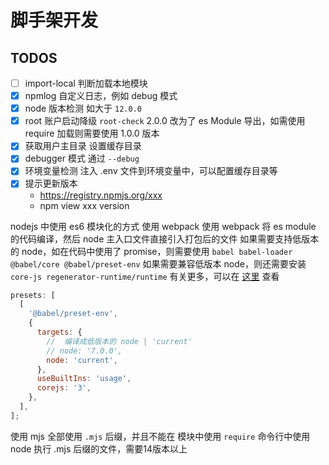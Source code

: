# 脚手架开发

## TODOS

- [ ] import-local 判断加载本地模块
- [x] npmlog 自定义日志，例如 debug 模式
- [x] node 版本检测
      如大于 `12.0.0`
- [x] root 账户启动降级
      `root-check` 2.0.0 改为了 es Module 导出，如需使用 require 加载则需要使用 1.0.0 版本
- [x] 获取用户主目录
      设置缓存目录
- [x] debugger 模式
      通过 `--debug`
- [x] 环境变量检测
      注入 .env 文件到环境变量中，可以配置缓存目录等
- [x] 提示更新版本
  - https://registry.npmjs.org/xxx
  - npm view xxx version

nodejs 中使用 es6 模块化的方式
使用 webpack
使用 webpack 将 es module 的代码编译，然后 node 主入口文件直接引入打包后的文件
如果需要支持低版本的 node，如在代码中使用了 promise，则需要使用 `babel babel-loader @babel/core @babel/preset-env`
如果需要兼容低版本 node，则还需要安装 `core-js regenerator-runtime/runtime`
有关更多，可以在 [这里](https://blog.liufengmao.cn/2021/02/02/babel/babel/#preset-%E5%85%B7%E4%BD%93%E4%BD%BF%E7%94%A8) 查看

```js
presets: [
  [
    '@babel/preset-env',
    {
      targets: {
        //  编译成低版本的 node | 'current'
        // node: '7.0.0',
        node: 'current',
      },
      useBuiltIns: 'usage',
      corejs: '3',
    },
  ],
];
```

使用 mjs
  全部使用 `.mjs` 后缀，并且不能在 模块中使用 `require` 
  命令行中使用 node 执行 .mjs 后缀的文件，需要14版本以上